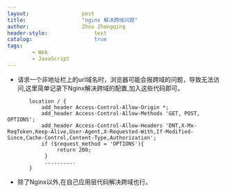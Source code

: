 ```yaml
---
layout:					post
title:					"nginx 解决跨域问题"
author:					Zhou Zhongqing
header-style:				text
catalog:					true
tags:
		- Web
		- JavaScript
---
```

- 请求一个非地址栏上的url域名时，浏览器可能会报跨域的问题，导致无法访问,这里简单记录下Nginx解决跨域的配置,加入这些代码即可。

```
       location / {
		   add_header Access-Control-Allow-Origin *;
		   add_header Access-Control-Allow-Methods 'GET, POST, OPTIONS';
		   add_header Access-Control-Allow-Headers 'DNT,X-Mx-ReqToken,Keep-Alive,User-Agent,X-Requested-With,If-Modified-Since,Cache-Control,Content-Type,Authorization';
		   if ($request_method = 'OPTIONS'){
				return 200;
			}
			..........
       }
```
- 除了Nginx以外,在自己应用层代码解决跨域也行。